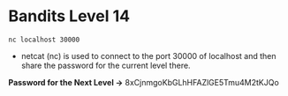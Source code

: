 # Bandits Level 14
```
nc localhost 30000
```
- netcat (nc) is used to connect to the port 30000 of localhost and then share the password for the current level there.

**Password for the Next Level ->** 8xCjnmgoKbGLhHFAZlGE5Tmu4M2tKJQo
